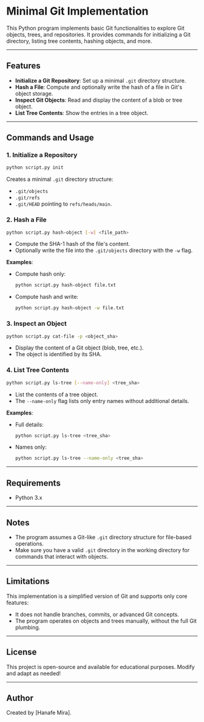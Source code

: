 # Minimal Git Implementation

This Python program implements basic Git functionalities to explore Git objects, trees, and repositories. It provides commands for initializing a Git directory, listing tree contents, hashing objects, and more.

---

## Features

- **Initialize a Git Repository**: Set up a minimal `.git` directory structure.
- **Hash a File**: Compute and optionally write the hash of a file in Git's object storage.
- **Inspect Git Objects**: Read and display the content of a blob or tree object.
- **List Tree Contents**: Show the entries in a tree object.

---

## Commands and Usage

### 1. **Initialize a Repository**
   ```bash
   python script.py init
   ```
   Creates a minimal `.git` directory structure:
   - `.git/objects`
   - `.git/refs`
   - `.git/HEAD` pointing to `refs/heads/main`.

### 2. **Hash a File**
   ```bash
   python script.py hash-object [-w] <file_path>
   ```
   - Compute the SHA-1 hash of the file's content.
   - Optionally write the file into the `.git/objects` directory with the `-w` flag.

   **Examples**:
   - Compute hash only:
     ```bash
     python script.py hash-object file.txt
     ```
   - Compute hash and write:
     ```bash
     python script.py hash-object -w file.txt
     ```

### 3. **Inspect an Object**
   ```bash
   python script.py cat-file -p <object_sha>
   ```
   - Display the content of a Git object (blob, tree, etc.).
   - The object is identified by its SHA.

### 4. **List Tree Contents**
   ```bash
   python script.py ls-tree [--name-only] <tree_sha>
   ```
   - List the contents of a tree object.
   - The `--name-only` flag lists only entry names without additional details.

   **Examples**:
   - Full details:
     ```bash
     python script.py ls-tree <tree_sha>
     ```
   - Names only:
     ```bash
     python script.py ls-tree --name-only <tree_sha>
     ```

---

## Requirements

- Python 3.x

---

## Notes

- The program assumes a Git-like `.git` directory structure for file-based operations.
- Make sure you have a valid `.git` directory in the working directory for commands that interact with objects.

---

## Limitations

This implementation is a simplified version of Git and supports only core features:
- It does not handle branches, commits, or advanced Git concepts.
- The program operates on objects and trees manually, without the full Git plumbing.

---

## License

This project is open-source and available for educational purposes. Modify and adapt as needed!

---

## Author

Created by [Hanafe Mira].
